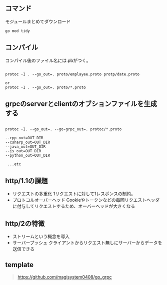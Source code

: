 
## コマンド
モジュールまとめてダウンロード
```shell
go mod tidy
```

## コンパイル
コンパイル後のファイル名には.pbがつく。

```shell

protoc -I . --go_out=. proto/emplayee.proto protp/date.proto

or
protoc -I . --go_out=. proto/*.proto

```

## grpcのserverとclientのオブションファイルを生成する
```shell

protoc -I. --go_out=. --go-grpc_out=. protoc/*.proto
```

```shell
--cpp_out=OUT_DIR
--csharp_out=OUT_DIR
--java_out=OUT_DIR
--js_out=OUT_DIR
--python_out=OUT_DIR

 ...etc
```


## http/1.1の課題
- リクエストの多重化
1リクエストに対して1レスポンスの制約。
- プロトコルオーバーヘッド
Cookieやトークンなどの毎回リクエストヘッダに付与してリクエストするため、オーバーヘッドが大きくなる

## http/2の特徴
- ストリームという概念を導入
- サーバープッシュ
クライアントからリクエスト無しにサーバーからデータを送信できる



## template
> https://github.com/magisystem0408/go_grpc